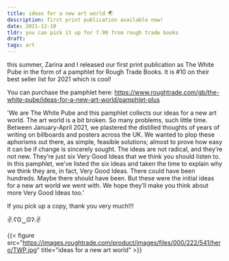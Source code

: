 ```yaml
---
title: ideas for a new art world 🌏
description: first print publication available now!
date: 2021-12-10
tldr: you can pick it up for 7.99 from rough trade books
draft: 
tags: art
---
```


this summer, Zarina and I released our first print publication as The White Pube in the form of a pamphlet for Rough Trade Books. It is #10 on their best seller list for 2021 which is cool! 

You can purchase the pamphlet here: https://www.roughtrade.com/gb/the-white-pube/ideas-for-a-new-art-world/pamphlet-plus

'We are The White Pube and this pamphlet collects our ideas for a new art world. The art world is a bit broken. So many problems, such little time. Between January-April 2021, we plastered the distilled thoughts of years of writing on billboards and posters across the UK. We wanted to plop these aphorisms out there, as simple, feasible solutions; almost to prove how easy it can be if change is sincerely sought. The ideas are not radical, and they’re not new. They’re just six Very Good Ideas that we think you should listen to. In this pamphlet, we’ve listed the six ideas and taken the time to explain why we think they are, in fact, Very Good Ideas. There could have been hundreds. Maybe there should have been. But these were the initial ideas for a new art world we went with. We hope they’ll make you think about more Very Good Ideas too.'

If you pick up a copy, thank you very much!!! 

✌.ʕʘ‿ʘʔ.✌

{{< figure src="https://images.roughtrade.com/product/images/files/000/222/541/hero/TWP.jpg" title="ideas for a new art world" >}}

